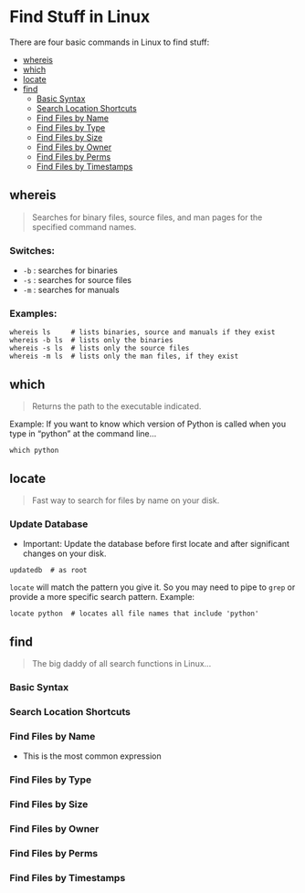 # Find Stuff in Linux

There are four basic commands in Linux to find stuff: 
- [whereis](#whereis)
- [which](#which)
- [locate](#locate)
- [find](find)
  - [Basic Syntax](#)
  - [Search Location Shortcuts](#)
  - [Find Files by Name](#)
  - [Find Files by Type](#)
  - [Find Files by Size](#)
  - [Find Files by Owner](#)
  - [Find Files by Perms](#)
  - [Find Files by Timestamps](#)

## whereis
> Searches for binary files, source files, and man pages for the specified command names.

### Switches:
- `-b` : searches for binaries
- `-s` : searches for source files
- `-m` :  searches for manuals

### Examples: 
```
whereis ls     # lists binaries, source and manuals if they exist
whereis -b ls  # lists only the binaries
whereis -s ls  # lists only the source files
whereis -m ls  # lists only the man files, if they exist
```

## which
> Returns the path to the executable indicated.

Example: If you want to know which version of Python is called when you type in “python” at the command line…
```
which python
```

## locate
> Fast way to search for files by name on your disk.

### Update Database
- Important: Update the database before first locate and after significant changes on your disk.
```
updatedb  # as root
```

`locate` will match the pattern you give it. So you may need to pipe to `grep` or provide a more specific search pattern. Example:
```
locate python  # locates all file names that include 'python'
```

## find
> The big daddy of all search functions in Linux...

### Basic Syntax


### Search Location Shortcuts


### Find Files by Name
- This is the most common expression


### Find Files by Type


### Find Files by Size


### Find Files by Owner


### Find Files by Perms


### Find Files by Timestamps

